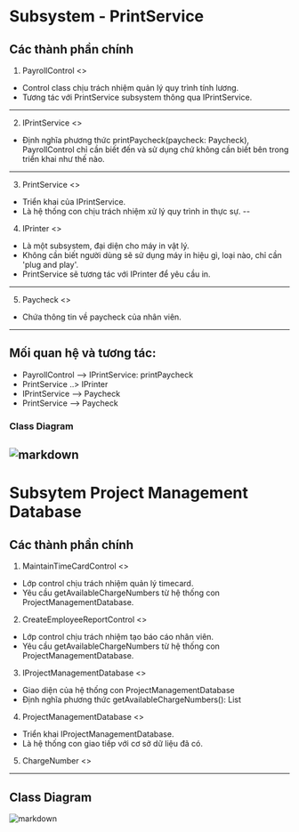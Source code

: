 # Subsystem - PrintService
## Các thành phần chính

1. PayrollControl <<control>>
- Control class chịu trách nhiệm quản lý quy trình tính lương.
- Tương tác với PrintService subsystem thông qua IPrintService.
---
2. IPrintService <<interface>>
- Định nghĩa phương thức printPaycheck(paycheck: Paycheck), PayrollControl chỉ cần biết đến và sử dụng chứ không cần biết bên trong triển khai như thế nào.
---
3. PrintService <<subsystem proxy>>
- Triển khai của IPrintService.
- Là hệ thống con chịu trách nhiệm xử lý quy trình in thực sự.
--
4. IPrinter <<interface>>
- Là một subsystem, đại diện cho máy in vật lý. 
- Không cần biết người dùng sẽ sử dụng máy in hiệu gì, loại nào, chỉ cần 'plug and play'.
- PrintService sẽ tương tác với IPrinter để yêu cầu in.
---
5. Paycheck <<entity>>
- Chứa thông tin về paycheck của nhân viên.
---
## Mối quan hệ và tương tác:
- PayrollControl --> IPrintService: printPaycheck
- PrintService ..> IPrinter
- IPrintService --> Paycheck
- PrintService --> Paycheck

### Class Diagram
![markdown](https://www.planttext.com/api/plantuml/png/T56zJiCm4DxlAMwZ34rtP5cLoi9MYISmhcait7EmdOe8EZEmmCm28y_WWQ5zaJm1hu2TLbKJgLxik_j-xiv_yNVgWt2XNXc02zozj_6DIgHbkViHABVV4aqRFojSRxzmgON5XMxZAu4qmdkSYyPPOsQMGhgHCRb_SOxFW3YPeAi9gpqADW2QWdBtGYgycRiKt2gtrYdAw7Igd4kYibJoONIP6GUZKp1ZlhxpZGygQJlxr71-dZzqLAupwv2ZQojFJGx4PA0ewD3fRl9UPdaHgpP-Q7oi1M6PTW23uSTZFXZggjyFzAlifIXwSq6lN1JysF60cPsEekShC5Mqo1_x3m00__y30000)
---

# Subsytem Project Management Database

## Các thành phần chính

1. MaintainTimeCardControl <<control>>
- Lớp control chịu trách nhiệm quản lý timecard.
- Yêu cầu getAvailableChargeNumbers từ hệ thống con ProjectManagementDatabase.

2. CreateEmployeeReportControl <<control>>
- Lớp control chịu trách nhiệm tạo báo cáo nhân viên.
- Yêu cầu getAvailableChargeNumbers từ hệ thống con ProjectManagementDatabase.

3. IProjectManagementDatabase <<interface>>
- Giao diện của hệ thống con ProjectManagementDatabase
- Định nghĩa phương thức getAvailableChargeNumbers(): List<ChargeNumber>

4. ProjectManagementDatabase <<subsystem proxy>>
- Triển khai IProjectManagementDatabase.
- Là hệ thống con giao tiếp với cơ sở dữ liệu đã có.

5. ChargeNumber <<entity>>

---
## Class Diagram
![markdown](https://www.planttext.com/api/plantuml/png/f98zJiGm48LxdsAwXMBt02YA5WKAYaK8SO69CoH6_Wcsio9Qg2beeAQ1aZEaeDYzI4x05R05Y9KW4HAMB5cQcU-zUV9Rzpft7grlb6Hi0flxlhlJ5UYoshmWyFKp1zbtZpKirqzG2ZHGYBwxrOnBT0uMABGFzqmeoj0McT7U6Wb9mZzUQRfYx8PzjcUMqDEXggLfYKwfDjR_CWAhE1B8PC-H4noTM7D1t2zGOqcAj3z0Zpaw2fqGJqb-Vub2OYufgz2MTDoedApRsVrM7wOaYMjortfIK5jprKRNVwLk5m8eO8LlltQOG1OZL7tt8E2oGGrLI8yDnJQTfcFBxWqxOcFH_WCxF3MRNOzHsOXWzBCjCwBoevNDIHVnjxu3003__mC0)
